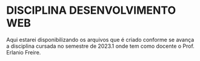 # DISCIPLINA DESENVOLVIMENTO WEB
Aqui estarei disponibilizando os arquivos que é criado conforme se avança a disciplina cursada no semestre de 2023.1 onde tem como docente o Prof. Erlanio Freire.
